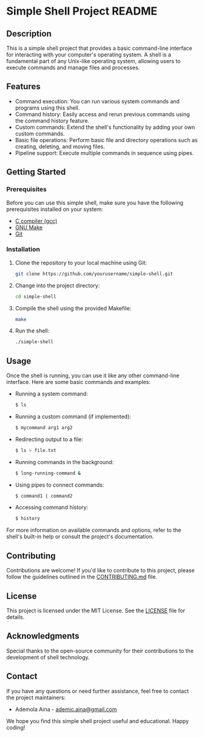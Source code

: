 # Simple Shell Project README

## Description

This is a simple shell project that provides a basic command-line interface for interacting with your computer's operating system. A shell is a fundamental part of any Unix-like operating system, allowing users to execute commands and manage files and processes.

## Features

- Command execution: You can run various system commands and programs using this shell.
- Command history: Easily access and rerun previous commands using the command history feature.
- Custom commands: Extend the shell's functionality by adding your own custom commands.
- Basic file operations: Perform basic file and directory operations such as creating, deleting, and moving files.
- Pipeline support: Execute multiple commands in sequence using pipes.

## Getting Started

### Prerequisites

Before you can use this simple shell, make sure you have the following prerequisites installed on your system:

- [C compiler (gcc)](https://gcc.gnu.org/)
- [GNU Make](https://www.gnu.org/software/make/)
- [Git](https://git-scm.com/)

### Installation

1. Clone the repository to your local machine using Git:

   ```bash
   git clone https://github.com/yourusername/simple-shell.git
   ```

2. Change into the project directory:

   ```bash
   cd simple-shell
   ```

3. Compile the shell using the provided Makefile:

   ```bash
   make
   ```

4. Run the shell:

   ```bash
   ./simple-shell
   ```

## Usage

Once the shell is running, you can use it like any other command-line interface. Here are some basic commands and examples:

- Running a system command:

  ```bash
  $ ls
  ```

- Running a custom command (if implemented):

  ```bash
  $ mycommand arg1 arg2
  ```

- Redirecting output to a file:

  ```bash
  $ ls > file.txt
  ```

- Running commands in the background:

  ```bash
  $ long-running-command &
  ```

- Using pipes to connect commands:

  ```bash
  $ command1 | command2
  ```

- Accessing command history:

  ```bash
  $ history
  ```

For more information on available commands and options, refer to the shell's built-in help or consult the project's documentation.

## Contributing

Contributions are welcome! If you'd like to contribute to this project, please follow the guidelines outlined in the [CONTRIBUTING.md](CONTRIBUTING.md) file.

## License

This project is licensed under the MIT License. See the [LICENSE](LICENSE) file for details.

## Acknowledgments

Special thanks to the open-source community for their contributions to the development of shell technology.

## Contact

If you have any questions or need further assistance, feel free to contact the project maintainers:

- Ademola Aina - ademic.aina@gmail.com

We hope you find this simple shell project useful and educational. Happy coding!

